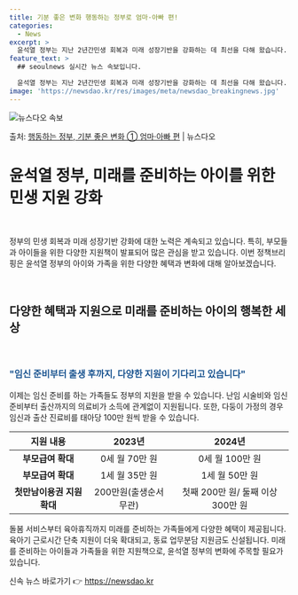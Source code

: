 ```yaml
---
title: 기분 좋은 변화 행동하는 정부로 엄마·아빠 편!
categories:
  - News
excerpt: >
  윤석열 정부는 지난 2년간민생 회복과 미래 성장기반을 강화하는 데 최선을 다해 왔습니다. 앞으로도 국민만 바…
feature_text: >
  ## seoulnews 실시간 뉴스 속보입니다.

  윤석열 정부는 지난 2년간민생 회복과 미래 성장기반을 강화하는 데 최선을 다해 왔습니다. 앞으로도 국민만 바…
image: 'https://newsdao.kr/res/images/meta/newsdao_breakingnews.jpg'
---
```


![뉴스다오 속보](https://newsdao.kr/res/images/meta/newsdao_breakingnews.jpg)

<p>출처: <a href="https://newsdao.kr/3760" rel="dofollow">행동하는 정부, 기분 좋은 변화 ① 엄마·아빠 편</a> | 뉴스다오</p>

<h1 data-ke-size="size26">윤석열 정부, 미래를 준비하는 아이를 위한 민생 지원 강화</h1>
<p data-ke-size="size16">&nbsp;</p>
정부의 민생 회복과 미래 성장기반 강화에 대한 노력은 계속되고 있습니다. 특히, 부모들과 아이들을 위한 다양한 지원책이 발표되어 많은 관심을 받고 있습니다. 이번 정책브리핑은 윤석열 정부의 아이와 가족을 위한 다양한 혜택과 변화에 대해 알아보겠습니다.
<p data-ke-size="size16">&nbsp;</p>

<h2 data-ke-size="size26">다양한 혜택과 지원으로 미래를 준비하는 아이의 행복한 세상</h2>
<p data-ke-size="size16">&nbsp;</p>

<h3><b><span style="color: #1a5490;">"임신 준비부터 출생 후까지, 다양한 지원이 기다리고 있습니다"</span></b></h3>
이제는 임신 준비를 하는 가족들도 정부의 지원을 받을 수 있습니다. 난임 시술비와 임신 준비부터 출산까지의 의료비가 소득에 관계없이 지원됩니다. 또한, 다둥이 가정의 경우 임신과 출산 진료비를 태아당 100만 원씩 받을 수 있습니다.

<table>
<thead>
<tr>
<th>지원 내용</th>
<th>2023년</th>
<th>2024년</th>
</tr>
</thead>
<tbody>
<tr>
<td style="text-align: center; height: 17px;"><b>부모급여 확대</b></td>
<td style="text-align: center; height: 17px;">0세 월 70만 원</td>
<td style="text-align: center; height: 17px;">0세 월 100만 원</td>
</tr>
<tr>
<td style="text-align: center; height: 17px;"><b>부모급여 확대</b></td>
<td style="text-align: center; height: 17px;">1세 월 35만 원</td>
<td style="text-align: center; height: 17px;">1세 월 50만 원</td>
</tr>
<tr>
<td style="text-align: center; height: 17px;"><b>첫만남이용권 지원 확대</b></td>
<td style="text-align: center; height: 17px;">200만원(출생순서무관)</td>
<td style="text-align: center; height: 17px;">첫째 200만 원/ 둘째 이상 300만 원</td>
</tr>
</tbody>
</table>

돌봄 서비스부터 육아휴직까지 미래를 준비하는 가족들에게 다양한 혜택이 제공됩니다. 육아기 근로시간 단축 지원이 더욱 확대되고, 동료 업무분담 지원금도 신설됩니다. 미래를 준비하는 아이들과 가족들을 위한 지원책으로, 윤석열 정부의 변화에 주목할 필요가 있습니다. 

신속 뉴스 바로가기 👉 <a href="https://newsdao.kr" rel="dofollow">https://newsdao.kr</a>



